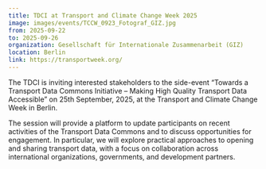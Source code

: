 ```yaml
---
title: TDCI at Transport and Climate Change Week 2025
image: images/events/TCCW_0923_Fotograf_GIZ.jpg
from: 2025-09-22
to: 2025-09-26
organization: Gesellschaft für Internationale Zusammenarbeit (GIZ)
location: Berlin
link: https://transportweek.org/
---
```


The TDCI is inviting interested stakeholders to the side-event “Towards a Transport Data Commons Initiative – Making High Quality Transport Data Accessible” on 25th September, 2025, at the Transport and Climate Change Week in Berlin.

The session will provide a platform to update participants on recent activities of the Transport Data Commons and to discuss opportunities for engagement. In particular, we will explore practical approaches to opening and sharing transport data, with a focus on collaboration across international organizations, governments, and development partners.
